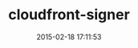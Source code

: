 ---
layout: post
title:  "cloudfront-signer"
repo:   "58bits/cloudfront-signer"
date:   2015-02-18 17:11:53
gemurl: http://github.com/58bits/cloudfront-signer
---
